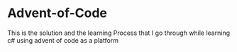 # Advent-of-Code
This is the solution and the learning Process that I go through while learning c# using advent of code as a platform
